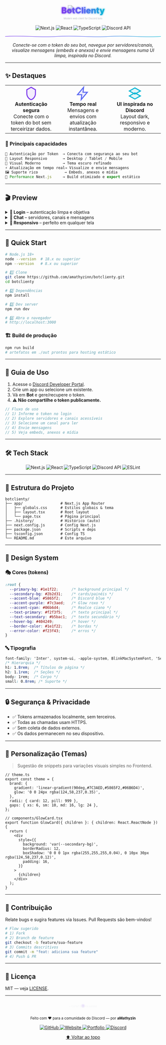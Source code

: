 <div align="center">

<!-- =====================  HERO  ===================== -->

<!-- Animated Gradient Title with Logo -->

<svg width="100%" height="140" viewBox="0 0 1200 140" xmlns="http://www.w3.org/2000/svg" role="img" aria-label="BotClienty">
  <defs>
    <linearGradient id="grad" x1="0%" y1="0%" x2="100%" y2="0%">
      <stop offset="0%" stop-color="#7C3AED">
        <animate attributeName="offset" values="0;1;0" dur="8s" repeatCount="indefinite"/>
      </stop>
      <stop offset="50%" stop-color="#5865F2">
        <animate attributeName="offset" values="0.5;1;0.5" dur="8s" repeatCount="indefinite"/>
      </stop>
      <stop offset="100%" stop-color="#06B6D4">
        <animate attributeName="offset" values="1;0;1" dur="8s" repeatCount="indefinite"/>
      </stop>
    </linearGradient>
    <filter id="glow" x="-50%" y="-50%" width="200%" height="200%">
      <feGaussianBlur stdDeviation="6" result="blur"/>
      <feMerge>
        <feMergeNode in="blur"/>
        <feMergeNode in="SourceGraphic"/>
      </feMerge>
    </filter>
  </defs>
  <!-- Logo Image -->
  <image x="480" y="20" width="48" height="48" href="./app/logo.webp" opacity="0.9">
    <animate attributeName="opacity" values="0.7;1;0.7" dur="3s" repeatCount="indefinite"/>
  </image>
  <text x="50%" y="60%" text-anchor="middle" font-family="Inter, system-ui, -apple-system, 'Segoe UI', sans-serif" font-size="64" font-weight="800" fill="url(#grad)" filter="url(#glow)">BotClienty</text>
  <text x="50%" y="92%" text-anchor="middle" font-family="Inter, system-ui, -apple-system, 'Segoe UI', sans-serif" font-size="18" fill="#b5bac1">Modern web client for Discord bots</text>
</svg>

<!-- Tech badges -->

<p>
  <img src="https://img.shields.io/badge/Next.js-13.5.6-000000?style=for-the-badge&logo=nextdotjs&logoColor=white" alt="Next.js">
  <img src="https://img.shields.io/badge/React-18.2.0-61DAFB?style=for-the-badge&logo=react&logoColor=0b0b0b" alt="React">
  <img src="https://img.shields.io/badge/TypeScript-5.2.2-3178C6?style=for-the-badge&logo=typescript&logoColor=white" alt="TypeScript">
  <img src="https://img.shields.io/badge/Discord-API-5865F2?style=for-the-badge&logo=discord&logoColor=white" alt="Discord API">
</p>

<!-- Animated Divider -->

<svg width="100%" height="24" viewBox="0 0 1200 24" xmlns="http://www.w3.org/2000/svg" aria-hidden="true">
  <defs>
    <linearGradient id="wave" x1="0" y1="0" x2="1" y2="0">
      <stop offset="0%" stop-color="#7C3AED"/>
      <stop offset="50%" stop-color="#5865F2"/>
      <stop offset="100%" stop-color="#06B6D4"/>
    </linearGradient>
  </defs>
  <path d="M0,12 C150,2 250,22 400,12 C550,2 650,22 800,12 C950,2 1050,22 1200,12" fill="none" stroke="url(#wave)" stroke-width="3" stroke-linecap="round">
    <animate attributeName="d" dur="6s" repeatCount="indefinite" values="
      M0,12 C150,2 250,22 400,12 C550,2 650,22 800,12 C950,2 1050,22 1200,12;
      M0,12 C150,22 250,2 400,12 C550,22 650,2 800,12 C950,22 1050,2 1200,12;
      M0,12 C150,2 250,22 400,12 C550,2 650,22 800,12 C950,2 1050,22 1200,12
    "/>
  </path>
</svg>

<p><em>Conecte-se com o token do seu bot, navegue por servidores/canais, visualize mensagens (embeds e anexos) e envie mensagens numa UI limpa, inspirada no Discord.</em></p>

</div>

---

## ✨ Destaques

<div align="center">

<table>
  <tr>
    <td align="center" width="33%">
      <!-- Icon: Shield -->
      <svg width="48" height="48" viewBox="0 0 24 24" fill="none" aria-hidden="true">
        <path d="M12 2l7 4v6c0 5-3.5 9-7 10-3.5-1-7-5-7-10V6l7-4z" stroke="#7C3AED" stroke-width="1.6" fill="rgba(124,58,237,0.08)"/>
      </svg>
      <br/>
      <b>Autenticação segura</b><br/>
      Conecte com o token do bot sem terceirizar dados.
    </td>
    <td align="center" width="33%">
      <!-- Icon: Bolt -->
      <svg width="48" height="48" viewBox="0 0 24 24" fill="none" aria-hidden="true">
        <path d="M13 2L3 14h7l-1 8 10-12h-7l1-8z" stroke="#5865F2" stroke-width="1.6" fill="rgba(88,101,242,0.10)"/>
      </svg>
      <br/>
      <b>Tempo real</b><br/>
      Mensagens e envios com atualização instantânea.
    </td>
    <td align="center" width="33%">
      <!-- Icon: Layers -->
      <svg width="48" height="48" viewBox="0 0 24 24" fill="none" aria-hidden="true">
        <path d="M12 3l9 5-9 5-9-5 9-5zm0 8l9 5-9 5-9-5 9-5z" stroke="#06B6D4" stroke-width="1.6" fill="rgba(6,182,212,0.10)"/>
      </svg>
      <br/>
      <b>UI inspirada no Discord</b><br/>
      Layout dark, responsivo e moderno.
    </td>
  </tr>
</table>

</div>

### 🌟 Principais capacidades

```ts
🔐 Autenticação por Token  → Conecta com segurança ao seu bot
📱 Layout Responsivo       → Desktop / Tablet / Mobile
🎨 Visual Moderno          → Tema escuro refinado
⚡ Atualização em tempo real→ Visualize e envie mensagens
🖼️ Suporte rico            → Embeds, anexos e mídia
🚀 Performance Next.js     → Build otimizado e export estático
```

---

## 🎬 Preview

<details>
<summary><b>🔑 Login</b> – autenticação limpa e objetiva</summary>

> Insira o token do bot e prossiga.  

![Tela de Login](./screenshot-token.png)

</details>

<details>
<summary><b>💬 Chat</b> – servidores, canais e mensagens</summary>

> Navegue pela guild tree, visualize embeds e anexos em tempo real. 

</details>

<details>
<summary><b>📱 Responsivo</b> – perfeito em qualquer tela</summary>

> UI adaptativa com tipografia e espaçamentos consistentes. 

</details>

---

## 🚀 Quick Start

```bash
# Node.js 18+
node --version  # 18.x ou superior
npm --version   # 8.x ou superior
```

```bash
# 1️⃣ Clone
git clone https://github.com/amathyzinn/botclienty.git
cd botclienty

# 2️⃣ Dependências
npm install

# 3️⃣ Dev server
npm run dev

# 4️⃣ Abra o navegador
# http://localhost:3000
```

### 🏗️ Build de produção

```bash
npm run build
# artefatos em ./out prontos para hosting estático
```

---

## 📖 Guia de Uso

1. Acesse o <a href="https://discord.com/developers/applications">Discord Developer Portal</a>.
2. Crie um app ou selecione um existente.
3. Vá em <b>Bot</b> e gere/recupere o token.
4. <b>⚠️ Não compartilhe o token publicamente.</b>

```ts
// Fluxo de uso
// 1) Informe o token no login
// 2) Explore servidores e canais acessíveis
// 3) Selecione um canal para ler
// 4) Envie mensagens
// 5) Veja embeds, anexos e mídia
```

---

## 🛠️ Tech Stack

<p align="center">
  <img src="https://img.shields.io/badge/Next.js-000000?style=for-the-badge&logo=nextdotjs&logoColor=white" alt="Next.js">
  <img src="https://img.shields.io/badge/React-61DAFB?style=for-the-badge&logo=react&logoColor=0b0b0b" alt="React">
  <img src="https://img.shields.io/badge/TypeScript-3178C6?style=for-the-badge&logo=typescript&logoColor=white" alt="TypeScript">
  <img src="https://img.shields.io/badge/Discord_API-5865F2?style=for-the-badge&logo=discord&logoColor=white" alt="Discord API">
  <img src="https://img.shields.io/badge/ESLint-4B32C3?style=for-the-badge&logo=eslint&logoColor=white" alt="ESLint">
</p>

---

## 📁 Estrutura do Projeto

```
botclienty/
├── app/                 # Next.js App Router
│   ├── globals.css      # Estilos globais & tema
│   ├── layout.tsx       # Root layout
│   └── page.tsx         # Página principal
├── .history/            # Histórico (auto)
├── next.config.js       # Config Next.js
├── package.json         # Scripts e deps
├── tsconfig.json        # Config TS
└── README.md            # Este arquivo
```

---

## 🎨 Design System

### 🎭 Cores (tokens)

```css
:root {
  --primary-bg: #1e1f22;      /* background principal */
  --secondary-bg: #2b2d31;    /* cards/painéis */
  --accent-blue: #5865f2;     /* Discord blue */
  --accent-purple: #7c3aed;   /* Glow roxo */
  --accent-cyan: #06b6d4;     /* Realce ciano */
  --text-primary: #f2f3f5;    /* texto principal */
  --text-secondary: #b5bac1;  /* texto secundário */
  --hover-bg: #404249;        /* hover */
  --border-color: #1e1f22;    /* bordas */
  --error-color: #f23f43;     /* erros */
}
```

### 🔤 Tipografia

```css
font-family: 'Inter', system-ui, -apple-system, BlinkMacSystemFont, 'Segoe UI', sans-serif;
/* Hierarquia */
h1: 1.8rem;  /* Títulos de página */
h2: 1.1rem;  /* Seções */
body: 1rem;  /* Corpo */
small: 0.8rem; /* Suporte */
```

---

## 🔒 Segurança & Privacidade

* ✅ Tokens armazenados localmente, sem terceiros.
* ✅ Todas as chamadas usam HTTPS.
* ✅ Sem coleta de dados externos.
* ✅ Os dados permanecem no seu dispositivo.

---

## 🧩 Personalização (Temas)

> Sugestão de snippets para variações visuais simples no Frontend.

```tsx
// theme.ts
export const theme = {
  brand: {
    gradient: 'linear-gradient(90deg,#7C3AED,#5865F2,#06B6D4)',
    glow: '0 0 24px rgba(124,58,237,0.35)',
  },
  radii: { card: 12, pill: 999 },
  gaps: { xs: 6, sm: 10, md: 16, lg: 24 },
};
```

```tsx
// components/GlowCard.tsx
export function GlowCard({ children }: { children: React.ReactNode }) {
  return (
    <div
      style={{
        background: 'var(--secondary-bg)',
        borderRadius: 12,
        boxShadow: '0 0 0 1px rgba(255,255,255,0.04), 0 10px 30px rgba(124,58,237,0.12)',
        padding: 16,
      }}
    >
      {children}
    </div>
  );
}
```

---

## 🤝 Contribuição

Relate bugs e sugira features via Issues. Pull Requests são bem-vindos!

```bash
# Flow sugerido
# 1) Fork
# 2) Branch de feature
git checkout -b feature/sua-feature
# 3) Commits descritivos
git commit -m "feat: adiciona sua feature"
# 4) Push & PR
```

---

## 📄 Licença

MIT — veja <a href="./LICENSE">LICENSE</a>.

---

<div align="center">

<!-- Star Me callout with subtle animation -->

<svg width="100%" height="90" viewBox="0 0 1200 90" xmlns="http://www.w3.org/2000/svg" role="img" aria-label="Star this project">
  <defs>
    <radialGradient id="pulse" cx="50%" cy="50%" r="50%">
      <stop offset="0%" stop-color="rgba(124,58,237,0.35)"/>
      <stop offset="100%" stop-color="rgba(124,58,237,0)"/>
    </radialGradient>
  </defs>
  <circle cx="600" cy="45" r="22" fill="url(#pulse)">
    <animate attributeName="r" values="18;26;18" dur="2.6s" repeatCount="indefinite"/>
    <animate attributeName="opacity" values="0.6;0.2;0.6" dur="2.6s" repeatCount="indefinite"/>
  </circle>
  <text x="50%" y="55" text-anchor="middle" font-family="Inter, system-ui, -apple-system, 'Segoe UI', sans-serif" font-size="18" fill="#f2f3f5">⭐ Curtiu? Dê uma estrela!</text>
</svg>

<p><sub>Feito com ❤️ para a comunidade do Discord — por <b>aMathyzin</b></sub></p>

<p>
  <a href="https://github.com/aMathyzinn">
    <img src="https://img.shields.io/badge/GitHub-aMathyzinn-181717?style=for-the-badge&logo=github&logoColor=white" alt="GitHub">
  </a>
  <a href="https://amathyzin.com.br">
    <img src="https://img.shields.io/badge/Website-amathyzin.com.br-5865F2?style=for-the-badge&logo=globe&logoColor=white" alt="Website">
  </a>
  <a href="https://amathyzin.xyz">
    <img src="https://img.shields.io/badge/Portfolio-amathyzin.xyz-FF6B6B?style=for-the-badge&logo=vercel&logoColor=white" alt="Portfolio">
  </a>
  <a href="https://discord.gg/XXquEjp69D">
    <img src="https://img.shields.io/badge/Discord-Community-7289DA?style=for-the-badge&logo=discord&logoColor=white" alt="Discord">
  </a>
</p>

<p><a href="#-destaques">⬆️ Voltar ao topo</a></p>

</div>
